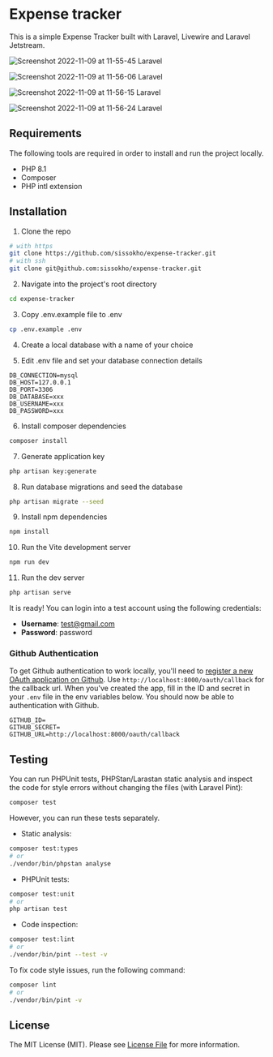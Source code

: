 # Expense tracker

This is a simple Expense Tracker built with Laravel, Livewire and Laravel Jetstream.

![Screenshot 2022-11-09 at 11-55-45 Laravel](https://user-images.githubusercontent.com/31145894/200824431-446aea23-d541-40e6-a92c-e888cdb6c9c3.png)

![Screenshot 2022-11-09 at 11-56-06 Laravel](https://user-images.githubusercontent.com/31145894/200824507-6b90f2dc-46bd-4c26-ab50-6a8c87afa670.png)

![Screenshot 2022-11-09 at 11-56-15 Laravel](https://user-images.githubusercontent.com/31145894/200824540-2cfb4129-ca89-420d-a926-53a781602d59.png)

![Screenshot 2022-11-09 at 11-56-24 Laravel](https://user-images.githubusercontent.com/31145894/200824567-eb9d2970-916d-449f-a387-d29f394d4c69.png)

## Requirements

The following tools are required in order to install and run the project locally.

-   PHP 8.1
-   Composer
-   PHP intl extension

## Installation

1. Clone the repo

```bash
# with https
git clone https://github.com/sissokho/expense-tracker.git
# with ssh
git clone git@github.com:sissokho/expense-tracker.git
```

2. Navigate into the project's root directory

```bash
cd expense-tracker
```

3. Copy .env.example file to .env

```bash
cp .env.example .env
```

4. Create a local database with a name of your choice

5. Edit .env file and set your database connection details

```
DB_CONNECTION=mysql
DB_HOST=127.0.0.1
DB_PORT=3306
DB_DATABASE=xxx
DB_USERNAME=xxx
DB_PASSWORD=xxx
```

6. Install composer dependencies

```bash
composer install
```

7. Generate application key

```bash
php artisan key:generate
```

8. Run database migrations and seed the database

```bash
php artisan migrate --seed
```

9. Install npm dependencies

```bash
npm install
```

10. Run the Vite development server

```bash
npm run dev
```

11. Run the dev server

```bash
php artisan serve
```

It is ready! You can login into a test account using the following credentials:

-   **Username**: test@gmail.com
-   **Password**: password

### Github Authentication

To get Github authentication to work locally, you'll need to [register a new OAuth application on Github](https://github.com/settings/applications/new). Use `http://localhost:8000/oauth/callback` for the callback url. When you've created the app, fill in the ID and secret in your `.env` file in the env variables below. You should now be able to authentication with Github.

```
GITHUB_ID=
GITHUB_SECRET=
GITHUB_URL=http://localhost:8000/oauth/callback
```

## Testing

You can run PHPUnit tests, PHPStan/Larastan static analysis and inspect the code for style errors without changing the files (with Laravel Pint):

```bash
composer test
```

However, you can run these tests separately.

-   Static analysis:

```bash
composer test:types
# or
./vendor/bin/phpstan analyse
```

-   PHPUnit tests:

```bash
composer test:unit
# or
php artisan test
```

-   Code inspection:

```bash
composer test:lint
# or
./vendor/bin/pint --test -v
```

To fix code style issues, run the following command:

```bash
composer lint
# or
./vendor/bin/pint -v
```

## License

The MIT License (MIT). Please see [License File](./LICENSE.md) for more information.
